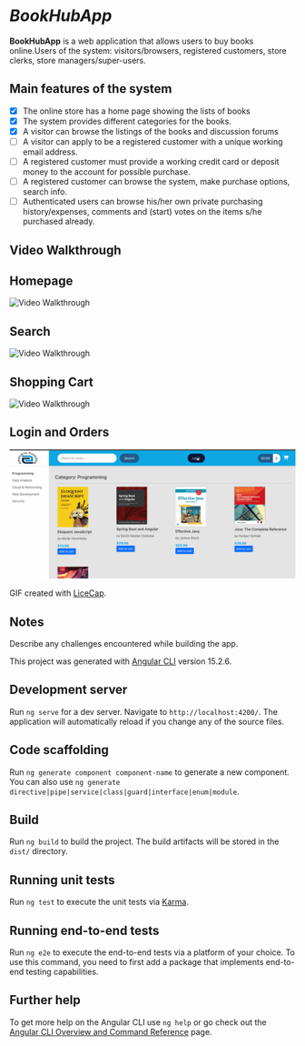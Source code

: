 # *BookHubApp*

**BookHubApp** is a web application that allows users to buy books online.Users of the system: visitors/browsers, registered customers, store clerks, store managers/super-users.

## Main features of the system

* [x] The online store has a home page showing the lists of books
* [x] The system provides different categories for the books.
* [x] A visitor can browse the listings of the books and discussion forums
* [ ] A visitor can apply to be a registered customer with a unique working email address.
* [ ] A registered customer must provide a working credit card or deposit money to the account for possible purchase.
* [ ] A registered customer can browse the system, make purchase options, search info.
* [ ] Authenticated users can browse his/her own private purchasing history/expenses, comments and (start) votes on the items s/he purchased already.

## Video Walkthrough

## Homepage
<img src='walkthrough_homepage.gif' title='Video Walkthrough' width='' alt='Video Walkthrough' />

## Search
<img src='walkthrough_search.gif' title='Video Walkthrough' width='' alt='Video Walkthrough' />

## Shopping Cart
<img src='walkthrough_shopping_cart.gif' title='Video Walkthrough' width='' alt='Video Walkthrough' />

## Login and Orders
<img src='walkthrough_login.gif' title='Video Walkthrough' width='' alt='Video Walkthrough' />

GIF created with [LiceCap](http://www.cockos.com/licecap/).

## Notes

Describe any challenges encountered while building the app.


This project was generated with [Angular CLI](https://github.com/angular/angular-cli) version 15.2.6.

## Development server

Run `ng serve` for a dev server. Navigate to `http://localhost:4200/`. The application will automatically reload if you change any of the source files.

## Code scaffolding

Run `ng generate component component-name` to generate a new component. You can also use `ng generate directive|pipe|service|class|guard|interface|enum|module`.

## Build

Run `ng build` to build the project. The build artifacts will be stored in the `dist/` directory.

## Running unit tests

Run `ng test` to execute the unit tests via [Karma](https://karma-runner.github.io).

## Running end-to-end tests

Run `ng e2e` to execute the end-to-end tests via a platform of your choice. To use this command, you need to first add a package that implements end-to-end testing capabilities.

## Further help

To get more help on the Angular CLI use `ng help` or go check out the [Angular CLI Overview and Command Reference](https://angular.io/cli) page.
